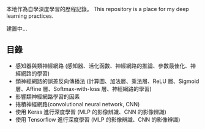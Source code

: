 本地作為自學深度學習的歷程記錄。
This repository is a place for my deep learning practices.

建置中...

## 目錄
- 感知器與類神經網路 (感知器、活化函數、神經網路的推論、參數最佳化、神經網路的學習) 
- 類神經網路的誤差反向傳播法 (計算圖、加法層、乘法層、ReLU 層、Sigmoid 層、Affine 層、Softmax-with-loss 層、神經網路的學習)
- 影響類神經網路學習的因素
- 捲積神經網路(convolutional neural network, CNN)
- 使用 Keras 進行深度學習 (MLP 的影像辨識、CNN 的影像辨識)
- 使用 Tensorflow 進行深度學習 (MLP 的影像辨識、CNN 的影像辨識)

